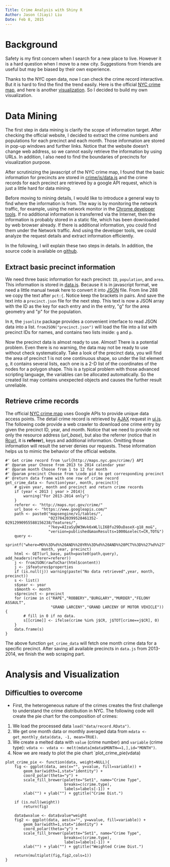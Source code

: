 ```yaml
---
Title: Crime Analysis with Shiny R
Author: Jason (Jiayi) Liu
Date: Feb 8, 2015
---
```


# Background

Safety is my first concern when I search for a new place to live. However it is a hard question when I move to a new city. Suggestions from friends are useful but may be biased by their own experience.

Thanks to the NYC open data, now I can check the crime record interactive.  But it is hard to find the find the trend easily.  Here is the official [NYC crime map](http://maps.nyc.gov/crime/), and here is another [visualization](http://www.city-data.com/crime/crime-New-York-New-York.html).  So I decided to build my own visualization.

# Data Mining

The first step in data mining is clarify the scope of information target.  After checking the official website, I decided to extract the crime numbers and populations for each precinct and each month.  Those information are stored in pop-up windows and further links.  Notice that the website doesn’t change web address, so we cannot easily retrieve the information by using URLs.  In addition, I also need to find the boundaries of precincts for visualization purpose.

After scrutinizing the javascript of the NYC crime map, I found that the basic information for precincts are stored in [crime/js/data.js](http://maps.nyc.gov/crime/js/data.js) and the crime records for each precinct are retrieved by a google API request, which is just a little hard for data mining.

Before moving to mining details, I would like to introduce a general way to find where the information is from.  The way is by monitoring the network traffic, for example, using the network monitor in the [Chrome developer tools](https://developer.chrome.com/devtools#improving-network-performance).  If no additional information is transferred via the Internet, then the information is probably stored in a static file, which has been downloaded by web browser already.  If there is additional information, you could find them under the Network traffic.  And using the developer tools, we could analyze the request details and extract information efficiently.

In the following, I will explain these two steps in details. In addition, the source code is available on [github](https://github.com/jiayiliu/NYC-Crime-Analysis).

## Extract basic precinct information
We need three basic information for each precinct: `ID`, `population`, and `area`.  This information is stored in [data.js](http://maps.nyc.gov/crime/js/data.js).  Because it is in javascript format, we need a little manual tweak here to convert it into [JSON](https://developer.chrome.com/devtools#improving-network-performance) file.  From line 288 we copy the text after `pct:{`.  Notice keep the brackets in pairs.  And save the text into a `precinct.json` file for the next step.  This text is now a JSON array with the ID as the key for each entry and in the entry, "g" for the area geometry and "p" for the population.

In `R`, the `jsonlite` package provides a convenient interface to read JSON data into a list.
`fromJSON("precinct.json")` will load the file into a list with precinct IDs for names, and contains two lists inside: `g` and `p`.

Now the precinct data is almost ready to use.  Almost!  There is a potential problem. Even there is no warning, the data may not be ready to use without check systematically.   Take a look of the precinct data, you will find the area of precinct 1 is not one continuous shape, so under the list element `g`, it contains several lists, each one is a 2-D list of the coordinates of the nodes for a polygon shape.  This is a typical problem with those advanced scripting language, the variables can be allocated automatically.  So the created list may contains unexpected objects and causes the further result unreliable.

## Retrieve crime records

The official [NYC crime map](http://maps.nyc.gov/crime/) uses Google APIs to provide unique data access points.  The detail crime record is retrieved by [AJAX](http://en.wikipedia.org/wiki/Ajax_%28programming%29) request in [ui.js](http://maps.nyc.gov/crime/js/ui.js).  The following code provide a web crawler to download one crime entry by given the precinct ID, year, and month.  Notice that we need to provide not only the resource address (*url_base*), but also the referrer (notice that in [Rcurl](http://www.omegahat.org/RCurl/), it is **referer**), keys and additional information.  Omitting those information will result the server denies our requests.  These information helps us to mimic the behavior of the official website.

```
#' Get crime record from \url{http://maps.nyc.gov/crime/} API
#' @param year Choose from 2013 to 2014 calendar year
#' @param month Choose from 1 to 12 for month
#' @param precinct Choose from \code pid to get corresponding precinct
#' @return data frame with one row of crime record
get_crime_data <- function(year, month, precinct){
    # given year, month and precinct and return crime records
    if (year < 2013 | year > 2014){
        warning("For 2013-2014 only")
    }    
    referer <- "http://maps.nyc.gov/crime/"
    url_base <- "https://www.googleapis.com/"
    path <- paste0("mapsengine/v1/tables/",
                   "02378420399528461352-02912990955588156238/features/",
                   "?key=AIzaSyDW3Wvk6xWLlLI6Bfu29DuDaseX-g18_mo&",
                   "version=published&maxResults=1000&select=CR,TOT&")
    query <- 
        sprintf("where=MO%%3D%d%%20AND%%20YR%%3D%d%%20AND%%20PCT%%3D%%27%d%%27", 
                month, year, precinct)
    html <- GET(url_base, path=paste0(path,query), add_headers(referer=referer))
    j <- fromJSON(rawToChar(html$content))
    j <- j$features$properties
    if (is.null(j)) warning(paste("No data retrieved",year, month, precinct))
    s <- list()
    s$year <- year
    s$month <- month
    s$precinct <- precinct
    for (crime in c("RAPE","ROBBERY","BURGLARY","MURDER","FELONY ASSAULT",
                    "GRAND LARCENY","GRAND LARCENY OF MOTOR VEHICLE")){
        # fill in 0 if no data.
        s[[crime]] <- ifelse(crime %in% j$CR, j$TOT[crime==j$CR], 0)
    }
    data.frame(s)       
}
```

The above function `get_crime_data` will fetch one month crime data for a specific precinct.  After saving all available precincts in `data.js` from 2013-2014, we finish the web scraping part.

# Analysis and Visualization

## Difficulties to overcome

+ First, the heterogeneous nature of the crimes creates the first challenge to understand the crime distribution in NYC.  The following code will create the pie chart for the composition of crimes: 

1) We load the processed data `load("data/record.RData")`.
2) We get one month data or monthly averaged data from `mdata <- get_monthly_data(data, -1, mean=TRUE)`.
3) We create a melted data with `value` (crime number) and `variable` (crime type): `vdata <- vdata <- melt(mdata[mdata$MONTH==1,],id="MONTH")`.
4) Now we are ready to plot the pie chart `plot_crime_pie(vdata)



```
plot_crime_pie <- function(data, weight=NULL){
    fig <- ggplot(data, aes(x="", y=value, fill=variable)) + 
        geom_bar(width=1,stat="identity") + 
        coord_polar(theta="y") +
        scale_fill_brewer(palette="Set1", name="Crime Type",
                          breaks=c(crime.type),
                          labels=labels[-1]) + 
        xlab("") + ylab("") + ggtitle("Crime Dist.")
    
    if (is.null(weight))
        return(fig)
    
    data$wvalue <- data$value*weight
    fig2 <- ggplot(data, aes(x="", y=wvalue, fill=variable)) + 
        geom_bar(width=1,stat="identity") + 
        coord_polar(theta="y") +
        scale_fill_brewer(palette="Set1", name="Crime Type",
                          breaks=c(crime.type),
                          labels=labels[-1]) + 
        xlab("") + ylab("") + ggtitle("Weighted Crime Dist.")
    
    return(multiplot(fig,fig2,cols=1))
}
```




